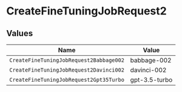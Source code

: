 # CreateFineTuningJobRequest2


## Values

| Name                                    | Value                                   |
| --------------------------------------- | --------------------------------------- |
| `CreateFineTuningJobRequest2Babbage002` | babbage-002                             |
| `CreateFineTuningJobRequest2Davinci002` | davinci-002                             |
| `CreateFineTuningJobRequest2Gpt35Turbo` | gpt-3.5-turbo                           |